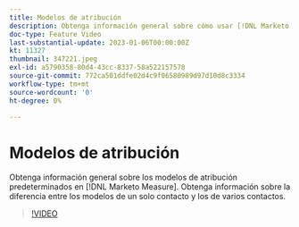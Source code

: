 ```yaml
---
title: Modelos de atribución
description: Obtenga información general sobre cómo usar [!DNL Marketo Measure] modelos de atribución. Obtenga información sobre la diferencia entre los modelos de un solo contacto y los de varios contactos.
doc-type: Feature Video
last-substantial-update: 2023-01-06T00:00:00Z
kt: 11327
thumbnail: 347221.jpeg
exl-id: a5790358-80d4-43cc-8337-58a522157578
source-git-commit: 772ca501ddfe02d4c9f06580989d97d10d8c3334
workflow-type: tm+mt
source-wordcount: '0'
ht-degree: 0%

---
```


# Modelos de atribución

Obtenga información general sobre los modelos de atribución predeterminados en [!DNL Marketo Measure]. Obtenga información sobre la diferencia entre los modelos de un solo contacto y los de varios contactos.

>[!VIDEO](https://video.tv.adobe.com/v/347221/?quality=12&learn=on)
